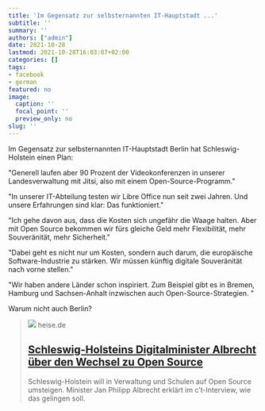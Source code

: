 ```yaml
---
title: 'Im Gegensatz zur selbsternannten IT-Hauptstadt ...'
subtitle: ''
summary: ''
authors: ["admin"]
date: 2021-10-28
lastmod: 2021-10-28T16:03:07+02:00
categories: []
tags:
- facebook
- german
featured: no
image:
  caption: ''
  focal_point: ''
  preview_only: no
slug: ''
---
```

Im Gegensatz zur selbsternannten IT-Hauptstadt Berlin hat Schleswig-Holstein einen Plan:

"Generell laufen aber 90 Prozent der Videokonferenzen in unserer Landesverwaltung mit Jitsi, also mit einem Open-Source-Programm."

"In unserer IT-Abteilung testen wir Libre Office nun seit zwei Jahren. Und unsere Erfahrungen sind klar: Das funktioniert."

"Ich gehe davon aus, dass die Kosten sich ungefähr die Waage halten. Aber mit Open Source bekommen wir fürs gleiche Geld mehr Flexibilität, mehr Souveränität, mehr Sicherheit."

"Dabei geht es nicht nur um Kosten, sondern auch darum, die europäische Software-Industrie zu stärken. Wir müssen künftig digitale Souveränität nach vorne stellen."

"Wir haben andere Länder schon inspiriert. Zum Beispiel gibt es in Bremen, Hamburg und Sachsen-Anhalt inzwischen auch Open-Source-Strategien. "

Warum nicht auch Berlin?
> [![](https://heise.cloudimg.io/bound/1200x1200/q85.png-lossy-85.webp-lossy-85.foil1/_www-heise-de_/imgs/18/3/1/8/6/0/7/4/shutterstock_1051414391-30d61abb7907ebdc.jpeg)](https://www.heise.de/news/Schleswig-Holsteins-Digitalminister-Albrecht-ueber-den-Wechsel-zu-Open-Source-6221361.html)
> heise.de
> ## [Schleswig-Holsteins Digitalminister Albrecht über den Wechsel zu Open Source ](https://www.heise.de/news/Schleswig-Holsteins-Digitalminister-Albrecht-ueber-den-Wechsel-zu-Open-Source-6221361.html)
>
>Schleswig-Holstein will in Verwaltung und Schulen auf Open Source umsteigen. Minister Jan Philipp Albrecht erklärt im c’t-Interview, wie das gelingen soll.


